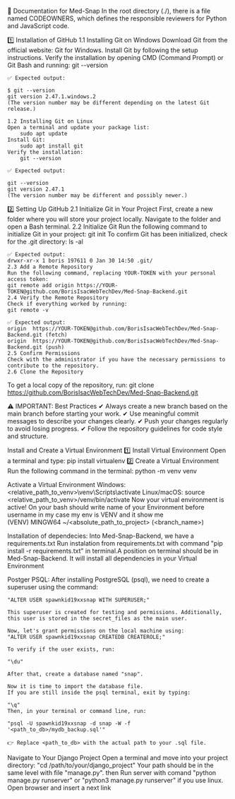 📜 Documentation for Med-Snap
In the root directory (./), there is a file named CODEOWNERS, which defines the responsible reviewers for Python and JavaScript code.

1️⃣ Installation of GitHub
    1.1 Installing Git on Windows
    Download Git from the official website: Git for Windows.
    Install Git by following the setup instructions.
    Verify the installation by opening CMD (Command Prompt) or Git Bash and running:
    git --version

    ✅ Expected output:

    $ git --version
    git version 2.47.1.windows.2
    (The version number may be different depending on the latest Git release.)
    
    1.2 Installing Git on Linux
    Open a terminal and update your package list:
        sudo apt update
    Install Git:
        sudo apt install git
    Verify the installation:
        git --version

    ✅ Expected output:

    git --version
    git version 2.47.1
    (The version number may be different and possibly newer.)
2️⃣ Setting Up GitHub
    2.1 Initialize Git in Your Project
    First, create a new folder where you will store your project locally.
    Navigate to the folder and open a Bash terminal.
    2.2 Initialize Git
    Run the following command to initialize Git in your project:
    git init
    To confirm Git has been initialized, check for the .git directory:
    ls -al

    ✅ Expected output:
    drwxr-xr-x 1 boris 197611 0 Jan 30 14:50 .git/
    2.3 Add a Remote Repository
    Run the following command, replacing YOUR-TOKEN with your personal access token:
    git remote add origin https://YOUR-TOKEN@github.com/BorisIsacWebTechDev/Med-Snap-Backend.git
    2.4 Verify the Remote Repository
    Check if everything worked by running:
    git remote -v

    ✅ Expected output:
    origin  https://YOUR-TOKEN@github.com/BorisIsacWebTechDev/Med-Snap-Backend.git (fetch)
    origin  https://YOUR-TOKEN@github.com/BorisIsacWebTechDev/Med-Snap-Backend.git (push)
    2.5 Confirm Permissions
    Check with the administrator if you have the necessary permissions to contribute to the repository.
    2.6 Clone the Repository
To get a local copy of the repository, run:
git clone https://github.com/BorisIsacWebTechDev/Med-Snap-Backend.git

⚠️ IMPORTANT: Best Practices
✔ Always create a new branch based on the main branch before starting your work.
✔ Use meaningful commit messages to describe your changes clearly.
✔ Push your changes regularly to avoid losing progress.
✔ Follow the repository guidelines for code style and structure.


Install and Create a Virtual Environment
1️⃣ Install Virtual Environment
Open a terminal and type:
    pip install virtualenv
2️⃣ Create a Virtual Environment
    Run the following command in the terminal:
        python -m venv venv

Activate a Virtual Environment
    Windows:
        <relative_path_to_venv>\venv\Scripts\activate
    Linux/macOS:
        source <relative_path_to_venv>/venv/bin/activate
    Now your virtual environment is active! On your bash should write name of your Environment before username
    in my case my env is VENV and it show me  
    (VENV) <username> MINGW64 ~/<absolute_path_to_project> (<branch_name>)


Installation of dependecies:
    Into Med-Snap-Backend, we have a requirements.txt
    Run instalation from requirements.txt with command "pip install -r requirements.txt" in terminal.A position on terminal should be in Med-Snap-Backend. It will install all dependencies in your Virtual Environment

Postger PSQL:
    After installing PostgreSQL (psql), we need to create a superuser using the command:
    
    "ALTER USER spawnkid19xxsnap WITH SUPERUSER;" 
    
    This superuser is created for testing and permissions. Additionally, this user is stored in the secret_files as the main user.

    Now, let's grant permissions on the local machine using:
    "ALTER USER spawnkid19xxsnap CREATEDB CREATEROLE;"
    
    To verify if the user exists, run:
    
    "\du"

    After that, create a database named "snap".

    Now it is time to import the database file.
    If you are still inside the psql terminal, exit by typing:

    "\q"
    Then, in your terminal or command line, run:

    "psql -U spawnkid19xxsnap -d snap -W -f '<path_to_db>/mydb_backup.sql'"
    
    👉 Replace <path_to_db> with the actual path to your .sql file.


Navigate to Your Django Project
    Open a terminal and move into your project directory: "cd /path/to/your/django_project"
    Your path should be in the same level with file "manage.py". then Run server with comand "python manage.py runserver" or
    "python3 manage.py runserver" if you use linux.
    Open browser and insert a next link
